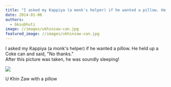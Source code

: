 ```yaml
---
title: "I asked my Kappiya (a monk's helper) if he wanted a pillow. He held up a Coke can and said, \"No thanks...\""
date: 2014-01-06
authors: 
  - bksubhuti
image: //images/ukhinzaw-can.jpg
featured_image: //images/ukhinzaw-can.jpg
---
```


I asked my Kappiya (a monk's helper) if he wanted a pillow. He held up a Coke can and said, "No thanks."  
After this picture was taken, he was soundly sleeping!

![](/images/ukhinzaw-can.jpg)

U Khin Zaw with a pillow